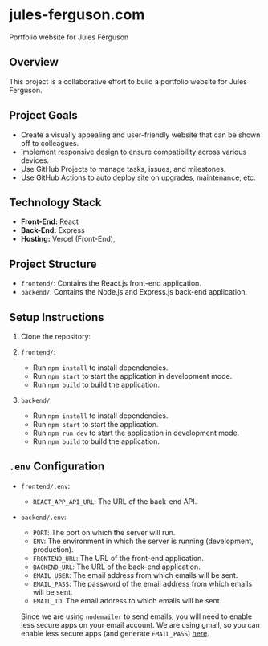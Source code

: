 # jules-ferguson.com
Portfolio website for Jules Ferguson

## Overview
This project is a collaborative effort to build a portfolio website for Jules Ferguson.

## Project Goals
- Create a visually appealing and user-friendly website that can be shown off to colleagues.
- Implement responsive design to ensure compatibility across various devices.
- Use GitHub Projects to manage tasks, issues, and milestones.
- Use GitHub Actions to auto deploy site on upgrades, maintenance, etc.

## Technology Stack
- **Front-End:** React
- **Back-End:** Express
- **Hosting:** Vercel (Front-End),

## Project Structure
- `frontend/`: Contains the React.js front-end application.
- `backend/`: Contains the Node.js and Express.js back-end application.

## Setup Instructions
1. Clone the repository:
2. `frontend/`:
    - Run `npm install` to install dependencies.
    - Run `npm start` to start the application in development mode.
    - Run `npm build` to build the application.

3. `backend/`:
    - Run `npm install` to install dependencies.
    - Run `npm start` to start the application.
    - Run `npm run dev` to start the application in development mode.
    - Run `npm build` to build the application.

## `.env` Configuration
- `frontend/.env`:
    - `REACT_APP_API_URL`: The URL of the back-end API.
- `backend/.env`:
   - `PORT`: The port on which the server will run.
   - `ENV`: The environment in which the server is running (development, production).
   - `FRONTEND_URL`: The URL of the front-end application.
   - `BACKEND_URL`: The URL of the back-end application.
   - `EMAIL_USER`: The email address from which emails will be sent.
   - `EMAIL_PASS`: The password of the email address from which emails will be sent.
   - `EMAIL_TO`: The email address to which emails will be sent.

   Since we are using `nodemailer` to send emails, you will need to enable less secure apps on your email account.
   We are using gmail, so you can enable less secure apps (and generate `EMAIL_PASS`) [here](https://myaccount.google.com/lesssecureapps).

